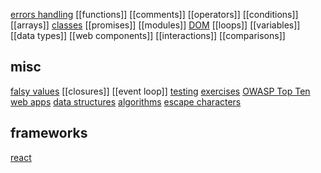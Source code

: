 [errors handling](errors-handling)
[[functions]]
[[comments]]
[[operators]]
[[conditions]]
[[arrays]]
[classes](classes)
[[promises]]
[[modules]]
[DOM](DOM)
[[loops]]
[[variables]]
[[data types]]
[[web components]]
[[interactions]]
[[comparisons]]

## misc

[falsy values](falsy-values)
[[closures]]
[[event loop]]
[testing](testing)
[exercises](exercises)
[OWASP Top Ten](owasp-top-ten)
[web apps](web-apps)
[data structures](data-structures)
[algorithms](algorithms)
[escape characters](escape-characters)

## frameworks

[react](react)